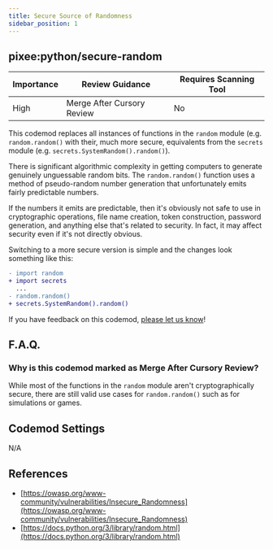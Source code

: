 ```yaml
---
title: Secure Source of Randomness
sidebar_position: 1
---
```


## pixee:python/secure-random

| Importance | Review Guidance            | Requires Scanning Tool |
|------------|----------------------------|------------------------|
| High       | Merge After Cursory Review | No                     |

This codemod replaces all instances of functions in the `random` module (e.g. `random.random()` with their, much more secure, equivalents from the `secrets` module (e.g. `secrets.SystemRandom().random()`).

There is significant algorithmic complexity in getting computers to generate genuinely unguessable random bits. The `random.random()` function uses a method of pseudo-random number generation that unfortunately emits fairly predictable numbers.

If the numbers it emits are predictable, then it's obviously not safe to use in cryptographic operations, file name creation, token construction, password generation, and anything else that's related to security. In fact, it may affect security even if it's not directly obvious.

Switching to a more secure version is simple and the changes look something like this:

```diff
- import random
+ import secrets
  ...
- random.random()
+ secrets.SystemRandom().random()
```

If you have feedback on this codemod, [please let us know](mailto:feedback@pixee.ai)!

## F.A.Q.

### Why is this codemod marked as Merge After Cursory Review?

While most of the functions in the `random` module aren't cryptographically secure, there are still valid use cases for `random.random()` such as for simulations or games.

## Codemod Settings

N/A

## References

* [https://owasp.org/www-community/vulnerabilities/Insecure_Randomness](https://owasp.org/www-community/vulnerabilities/Insecure_Randomness)
* [https://docs.python.org/3/library/random.html](https://docs.python.org/3/library/random.html)
